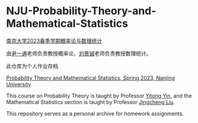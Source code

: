 # NJU-Probability-Theory-and-Mathematical-Statistics

[南京大学2023春季学期概率论与数理统计](https://tcs.nju.edu.cn/wiki/index.php?title=概率论与数理统计_(Spring_2023))

由[尹一通](http://tcs.nju.edu.cn/yinyt/)老师负责教授概率论，[刘景铖](https://liuexp.github.io)老师负责教授数理统计。

此仓库为个人作业存档



[Probability Theory and Mathematical Statistics, Spring 2023, Nanjing University](https://tcs.nju.edu.cn/wiki/index.php?title=概率论与数理统计_(Spring_2023))

This course on Probability Theory is taught by Professor [Yitong Yin](http://tcs.nju.edu.cn/yinyt/), and the Mathematical Statistics section is taught by Professor [Jingcheng Liu](https://liuexp.github.io).

This repository serves as a personal archive for homework assignments.

